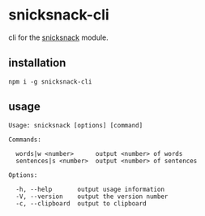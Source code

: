 # snicksnack-cli

cli for the [snicksnack](https://www.npmjs.com/package/snicksnack) module.

## installation

```
npm i -g snicksnack-cli
```

## usage

```
Usage: snicksnack [options] [command]

Commands:

  words|w <number>      output <number> of words
  sentences|s <number>  output <number> of sentences

Options:

  -h, --help       output usage information
  -V, --version    output the version number
  -c, --clipboard  output to clipboard
```
